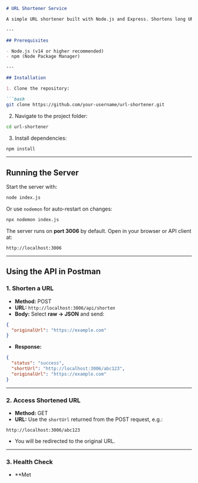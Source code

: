 ````markdown
# URL Shortener Service

A simple URL shortener built with Node.js and Express. Shortens long URLs and allows redirecting via short links.

---

## Prerequisites

- Node.js (v14 or higher recommended)
- npm (Node Package Manager)

---

## Installation

1. Clone the repository:

```bash
git clone https://github.com/your-username/url-shortener.git
````

2. Navigate to the project folder:

```bash
cd url-shortener
```

3. Install dependencies:

```bash
npm install
```

---

## Running the Server

Start the server with:

```bash
node index.js
```

Or use `nodemon` for auto-restart on changes:

```bash
npx nodemon index.js
```

The server runs on **port 3006** by default. Open in your browser or API client at:

```
http://localhost:3006
```

---

## Using the API in Postman

### 1. Shorten a URL

* **Method:** POST
* **URL:** `http://localhost:3006/api/shorten`
* **Body:** Select **raw → JSON** and send:

```json
{
  "originalUrl": "https://example.com"
}
```

* **Response:**

```json
{
  "status": "success",
  "shortUrl": "http://localhost:3006/abc123",
  "originalUrl": "https://example.com"
}
```

---

### 2. Access Shortened URL

* **Method:** GET
* **URL:** Use the `shortUrl` returned from the POST request, e.g.:

```
http://localhost:3006/abc123
```

* You will be redirected to the original URL.

---

### 3. Health Check

* **Met

